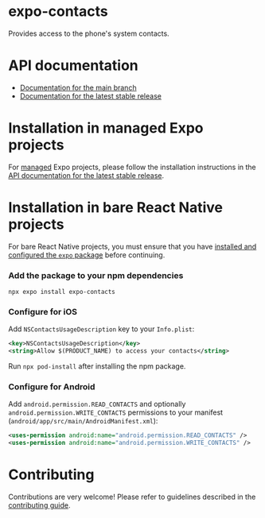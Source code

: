 # expo-contacts

Provides access to the phone's system contacts.

# API documentation

- [Documentation for the main branch](https://github.com/expo/expo/blob/main/docs/pages/versions/unversioned/sdk/contacts.mdx)
- [Documentation for the latest stable release](https://docs.expo.dev/versions/latest/sdk/contacts/)

# Installation in managed Expo projects

For [managed](https://docs.expo.dev/archive/managed-vs-bare/) Expo projects, please follow the installation instructions in the [API documentation for the latest stable release](https://docs.expo.dev/versions/latest/sdk/contacts/).

# Installation in bare React Native projects

For bare React Native projects, you must ensure that you have [installed and configured the `expo` package](https://docs.expo.dev/bare/installing-expo-modules/) before continuing.

### Add the package to your npm dependencies

```
npx expo install expo-contacts
```

### Configure for iOS

Add `NSContactsUsageDescription` key to your `Info.plist`:

```xml
<key>NSContactsUsageDescription</key>
<string>Allow $(PRODUCT_NAME) to access your contacts</string>
```

Run `npx pod-install` after installing the npm package.

### Configure for Android

Add `android.permission.READ_CONTACTS` and optionally `android.permission.WRITE_CONTACTS` permissions to your manifest (`android/app/src/main/AndroidManifest.xml`):

```xml
<uses-permission android:name="android.permission.READ_CONTACTS" />
<uses-permission android:name="android.permission.WRITE_CONTACTS" />
```

# Contributing

Contributions are very welcome! Please refer to guidelines described in the [contributing guide](https://github.com/expo/expo#contributing).
